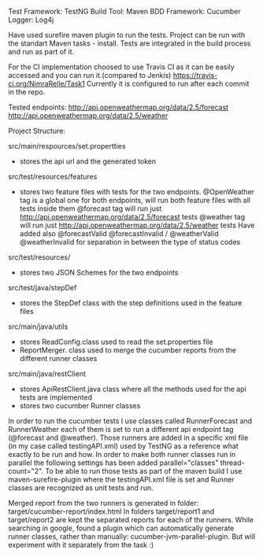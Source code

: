 Test Framework: TestNG
Build Tool: Maven
BDD Framework: Cucumber
Logger: Log4j

Have used surefire maven plugin to run the tests.
Project can be run with the standart Maven tasks - install.
Tests are integrated in the build process and run as part of it. 

For the CI implementation choosed to use Travis CI as it can be easily accessed and you can run it.(compared to Jenkis)
https://travis-ci.org/NimraRelle/Task1
Currently it is configured to run after each commit in the repo.

Tested endpoints:
http://api.openweathermap.org/data/2.5/forecast
http://api.openweathermap.org/data/2.5/weather

Project Structure:

src/main/respources/set.propertties 
- stores the api url and the generated token

src/test/resources/features
- stores two feature files with tests for the two endpoints.
 @OpenWeather tag is a global one for both endpoints, will run both feature files with all tests inside them
 @forecast tag will run just http://api.openweathermap.org/data/2.5/forecast tests
 @weather tag will run just http://api.openweathermap.org/data/2.5/weather tests
 Have added also @forecastValid @forecastInvalid / @weatherValid @weatherInvalid
 for separation in between the type of status codes 

src/test/resources/
- stores two JSON Schemes for the two endpoints

src/test/java/stepDef
- stores the StepDef class with the step definitions
  used in the feature files
  
src/main/java/utils
- stores ReadConfig.class used to read the set.properties file
- ReportMerger. class used to merge the cucumber reports from the different runner classes

src/main/java/restClient
- stores ApiRestClient.java class where all the methods used for the api tests are implemented
- stores two cucumber Runner classes 

In order  to run the cucumber tests I use classes called RunnerForecast and RunnerWeather 
each of them is set to run a different api endpoint tag (@forecast and @weather). Those runners 
are added in a specific xml file (in my case called testingAPI.xml) used by TestNG as a 
reference what exactly to be run and how. In order to make both runner classes run in parallel the
following settings has been added parallel="classes" thread-count="2". To be able to run those tests as part
of the maven build I use maven-surefire-plugin where the testingAPI.xml file is set and Runner
classes are recognized as unit tests and run.

Merged report from the two runners is generated in folder: target/cucumber-report/index.html
In folders target/report1 and target/report2 are kept the separated reports for each of the runners.
While searching in google, found a plugin which can automatically generate runner classes, rather
than manually: cucumber-jvm-parallel-plugin. But will experiment with it separately from the task :)











